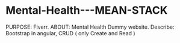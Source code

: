 # Mental-Health---MEAN-STACK
PURPOSE: Fiverr.
ABOUT: Mental Health Dummy website.
Describe: Bootstrap in angular, CRUD ( only Create and Read )
